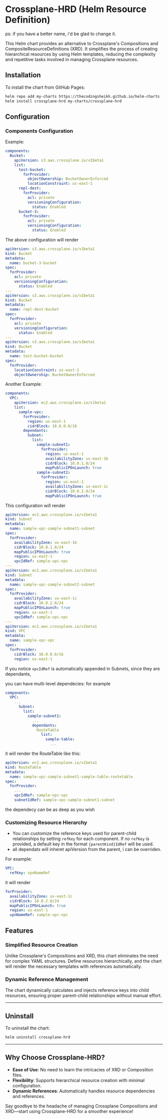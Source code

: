 # Crossplane-HRD (Helm Resource Definition)
ps: if you have a better name, i'd be glad to change it.

This Helm chart provides an alternative to Crossplane's Compositions and CompositeResourceDefinitions (XRD). It simplifies the process of creating hierarchical resources by using Helm templates, reducing the complexity and repetitive tasks involved in managing Crossplane resources.

## Installation

To install the chart from GitHub Pages:

```bash
helm repo add my-charts https://thecodingsheikh.github.io/helm-charts
helm install crossplane-hrd my-charts/crossplane-hrd
```

## Configuration

### Components Configuration

Example:

```yaml
components:
  Bucket:
    apiVersion: s3.aws.crossplane.io/v1beta1
    list:
      test-bucket:
        forProvider:
          objectOwnership: BucketOwnerEnforced
          locationConstraint: us-east-1
      repl-dest:
        forProvider:
          acl: private
          versioningConfiguration:
            status: Enabled
      bucket-3:
        forProvider:
          acl: private
          versioningConfiguration:
            status: Enabled
```

The above configuration will render

```yaml
apiVersion: s3.aws.crossplane.io/v1beta1
kind: Bucket
metadata:
  name: bucket-3-bucket
spec:
  forProvider: 
    acl: private
    versioningConfiguration:
      status: Enabled
---
apiVersion: s3.aws.crossplane.io/v1beta1
kind: Bucket
metadata:
  name: repl-dest-bucket
spec:
  forProvider: 
    acl: private
    versioningConfiguration:
      status: Enabled
---
apiVersion: s3.aws.crossplane.io/v1beta1
kind: Bucket
metadata:
  name: test-bucket-bucket
spec:
  forProvider: 
    locationConstraint: us-east-1
    objectOwnership: BucketOwnerEnforced

```

Another Example:

```yaml
components:
  VPC:
    apiVersion: ec2.aws.crossplane.io/v1beta1
    list:
      sample-vpc:
        forProvider:
          region: us-east-1
          cidrBlock: 10.0.0.0/16
        dependants:
          Subnet:
            list:
              sample-subnet1:
                forProvider:
                  region: us-east-1
                  availabilityZone: us-east-1b
                  cidrBlock: 10.0.1.0/24
                  mapPublicIPOnLaunch: true
              sample-subnet2:
                forProvider:
                  region: us-east-1
                  availabilityZone: us-east-1c
                  cidrBlock: 10.0.2.0/24
                  mapPublicIPOnLaunch: true
```

This configuration will render

```yaml
apiVersion: ec2.aws.crossplane.io/v1beta1
kind: Subnet
metadata:
  name: sample-vpc-sample-subnet1-subnet
spec:
  forProvider: 
    availabilityZone: us-east-1b
    cidrBlock: 10.0.1.0/24
    mapPublicIPOnLaunch: true
    region: us-east-1
    vpcIdRef: sample-vpc-vpc
---
apiVersion: ec2.aws.crossplane.io/v1beta1
kind: Subnet
metadata:
  name: sample-vpc-sample-subnet2-subnet
spec:
  forProvider: 
    availabilityZone: us-east-1c
    cidrBlock: 10.0.2.0/24
    mapPublicIPOnLaunch: true
    region: us-east-1
    vpcIdRef: sample-vpc-vpc
---
apiVersion: ec2.aws.crossplane.io/v1beta1
kind: VPC
metadata:
  name: sample-vpc-vpc
spec:
  forProvider: 
    cidrBlock: 10.0.0.0/16
    region: us-east-1
```

If you notice `vpcIdRef` is automatically appended in Subnets, since they are dependants,

you can have multi-level dependecies:
for example

```yaml
components:
  VPC:
    ...
      Subnet:
        list:
          sample-subnet1:
            ...
            dependants:
              RouteTable
                list:
                  sample-table:
                    ...
```
it will render the RouteTable like this:

```yaml
apiVersion: ec2.aws.crossplane.io/v1beta1
kind: RouteTable
metadata:
  name: sample-vpc-sample-subnet1-sample-table-routetable
spec:
  forProvider:
    ...
    vpcIdRef: sample-vpc-vpc
    subnetIdRef: sample-vpc-sample-subnet1-subnet
```

the dependecy can be as deep as you wish

### Customizing Resource Hierarchy

- You can customize the reference keys used for parent-child relationships by setting `refKey` for each component. If no `refKey` is provided, a default key in the format `{parentKind}IdRef` will be used.
- all dependats will inheret apiVersion from the parent, i can be overriden.

For example:
```yaml
VPC:
  refKey: vpnNameRef
```
it will render
```yaml
forProvider: 
  availabilityZone: us-east-1c
  cidrBlock: 10.0.2.0/24
  mapPublicIPOnLaunch: true
  region: us-east-1
  vpnNameRef: sample-vpc-vpc
```


## Features

### Simplified Resource Creation

Unlike Crossplane's Compositions and XRD, this chart eliminates the need for complex YAML structures. Define resources hierarchically, and the chart will render the necessary templates with references automatically.

### Dynamic Reference Management

The chart dynamically calculates and injects reference keys into child resources, ensuring proper parent-child relationships without manual effort.

---

## Uninstall

To uninstall the chart:

```bash
helm uninstall crossplane-hrd
```

---

## Why Choose Crossplane-HRD?

- **Ease of Use**: No need to learn the intricacies of XRD or Composition files.
- **Flexibility**: Supports hierarchical resource creation with minimal configuration.
- **Dynamic References**: Automatically handles resource dependencies and references.

Say goodbye to the headache of managing Crossplane Compositions and XRD—start using Crossplane-HRD for a smoother experience!
